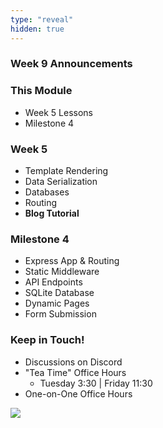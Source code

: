 ```yaml
---
type: "reveal"
hidden: true
---
```


<section>
	<h3>Week 9 Announcements</h3>
</section>
<section>
	<h3>This Module</h3>
	<ul>
		<li>Week 5 Lessons</li>
		<li>Milestone 4</li>
	</ul>
</section>
<section>
	<h3>Week 5</h3>
	<ul>
		<li>Template Rendering</li>
		<li>Data Serialization</li>
		<li>Databases</li>
		<li>Routing</li>
		<li><b>Blog Tutorial</b></li>
	</ul>
</section>
<section>
	<h3>Milestone 4</h3>
	<ul>
		<li>Express App & Routing</li>
		<li>Static Middleware</li>
		<li>API Endpoints</li>
		<li>SQLite Database</li>
		<li>Dynamic Pages</li>
		<li>Form Submission</li>
	</ul>
</section>
<section>
	<h3>Keep in Touch!</h3>
	<ul>
	  <li>Discussions on Discord</li>
	  <li>"Tea Time" Office Hours<ul>
	  <li>Tuesday 3:30 | Friday 11:30</li>
	  </ul></li>
	  <li>One-on-One Office Hours</li>
	</ul>
</section>
<section>
  <img class="stretch" src="https://media.giphy.com/media/JQDir3xeRqlxK/giphy.gif">
</section>
